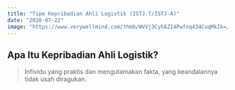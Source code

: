 ```yaml
---
title: "Tipe Kepribadian Ahli Logistik (ISTJ-T/ISTJ-A)"
date: "2020-07-22"
image: "https://www.verywellmind.com/thmb/WVVj3CyhAZI4Pwfxq434CuqMkIk=/1500x1000/filters:no_upscale():max_bytes(150000):strip_icc()/istj-introversion-sensing-thinking-judgment-2795992-5c2d08b446e0fb00018d5773.png"
---
```

## Apa Itu Kepribadian Ahli Logistik?
> Infividu yang praktis dan mengutamakan fakta, yang keandalannya tidak usah diragukan.